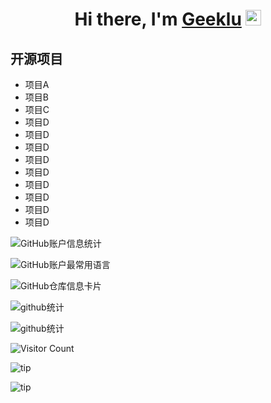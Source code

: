 

<div align="center">
   <h1>Hi there, I'm <a href="https://hemant.codes">Geeklu</a> <img src="https://media.giphy.com/media/hvRJCLFzcasrR4ia7z/giphy.gif" width="25px"> </h1>
</div>

## 开源项目
- 项目A
- 项目B
- 项目C
- 项目D
- 项目D
- 项目D
- 项目D
- 项目D
- 项目D
- 项目D
- 项目D
- 项目D


![GitHub账户信息统计](https://github-stats.ubrong.com/api?username=Geeklu&show_icons=true&theme=tokyonight)


![GitHub账户最常用语言](https://github-stats.ubrong.com/api/top-langs/?username=Geeklu&layout=compact&theme=tokyonight)


![GitHub仓库信息卡片](https://github-stats.ubrong.com/api/pin/?username=Geeklu&repo=codebox&theme=dark)


![github统计](https://stats.justsong.cn/api/github?username=Geeklu)


![github统计](https://stats.justsong.cn/api/csdn?id=qq_35081380)


![Visitor Count](https://profile-counter.glitch.me/{Geeklu}/count.svg)


![tip](https://badgen.net/badge/php/8.1/orange?icon=php)

![tip](https://badgen.net/badge/python/3.1.6/green?icon=packagephobia)



